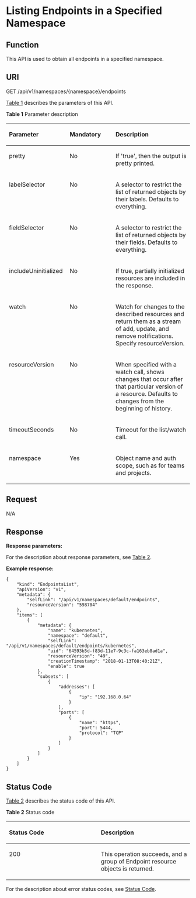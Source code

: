 # Listing Endpoints in a Specified Namespace<a name="cce_02_0064"></a>

## Function<a name="s929c7f68195e496187ed769a50539e04"></a>

This API is used to obtain all endpoints in a specified namespace.

## URI<a name="s3de16f9dad264ecd9bc63f9ea6344f66"></a>

GET /api/v1/namespaces/\{namespace\}/endpoints

[Table 1](#en-us_topic_0079615068_table59737867)  describes the parameters of this API.

**Table  1**  Parameter description

<a name="en-us_topic_0079615068_table59737867"></a>
<table><thead align="left"><tr id="en-us_topic_0079615068_row56122452"><th class="cellrowborder" valign="top" width="33%" id="mcps1.2.4.1.1"><p id="en-us_topic_0079615068_p49624734"><a name="en-us_topic_0079615068_p49624734"></a><a name="en-us_topic_0079615068_p49624734"></a>Parameter</p>
</th>
<th class="cellrowborder" valign="top" width="25%" id="mcps1.2.4.1.2"><p id="p20000134201651"><a name="p20000134201651"></a><a name="p20000134201651"></a>Mandatory</p>
</th>
<th class="cellrowborder" valign="top" width="42%" id="mcps1.2.4.1.3"><p id="p9398121201651"><a name="p9398121201651"></a><a name="p9398121201651"></a>Description</p>
</th>
</tr>
</thead>
<tbody><tr id="en-us_topic_0079615068_row42819751"><td class="cellrowborder" valign="top" width="33%" headers="mcps1.2.4.1.1 "><p id="en-us_topic_0079615068_p45847827"><a name="en-us_topic_0079615068_p45847827"></a><a name="en-us_topic_0079615068_p45847827"></a>pretty</p>
</td>
<td class="cellrowborder" valign="top" width="25%" headers="mcps1.2.4.1.2 "><p id="en-us_topic_0079615068_p22686540"><a name="en-us_topic_0079615068_p22686540"></a><a name="en-us_topic_0079615068_p22686540"></a>No</p>
</td>
<td class="cellrowborder" valign="top" width="42%" headers="mcps1.2.4.1.3 "><p id="en-us_topic_0079615068_p25670457"><a name="en-us_topic_0079615068_p25670457"></a><a name="en-us_topic_0079615068_p25670457"></a>If 'true', then the output is pretty printed.</p>
</td>
</tr>
<tr id="en-us_topic_0079615068_row29707527"><td class="cellrowborder" valign="top" width="33%" headers="mcps1.2.4.1.1 "><p id="en-us_topic_0079615068_p57499486"><a name="en-us_topic_0079615068_p57499486"></a><a name="en-us_topic_0079615068_p57499486"></a>labelSelector</p>
</td>
<td class="cellrowborder" valign="top" width="25%" headers="mcps1.2.4.1.2 "><p id="en-us_topic_0079615068_p26946781"><a name="en-us_topic_0079615068_p26946781"></a><a name="en-us_topic_0079615068_p26946781"></a>No</p>
</td>
<td class="cellrowborder" valign="top" width="42%" headers="mcps1.2.4.1.3 "><p id="en-us_topic_0079615068_p35205677"><a name="en-us_topic_0079615068_p35205677"></a><a name="en-us_topic_0079615068_p35205677"></a>A selector to restrict the list of returned objects by their labels. Defaults to everything.</p>
</td>
</tr>
<tr id="en-us_topic_0079615068_row48415643"><td class="cellrowborder" valign="top" width="33%" headers="mcps1.2.4.1.1 "><p id="en-us_topic_0079615068_p29352999"><a name="en-us_topic_0079615068_p29352999"></a><a name="en-us_topic_0079615068_p29352999"></a>fieldSelector</p>
</td>
<td class="cellrowborder" valign="top" width="25%" headers="mcps1.2.4.1.2 "><p id="en-us_topic_0079615068_p28782679"><a name="en-us_topic_0079615068_p28782679"></a><a name="en-us_topic_0079615068_p28782679"></a>No</p>
</td>
<td class="cellrowborder" valign="top" width="42%" headers="mcps1.2.4.1.3 "><p id="en-us_topic_0079615068_p49695635"><a name="en-us_topic_0079615068_p49695635"></a><a name="en-us_topic_0079615068_p49695635"></a>A selector to restrict the list of returned objects by their fields. Defaults to everything.</p>
</td>
</tr>
<tr id="rf157bc9241714a0baab6571a8293ed96"><td class="cellrowborder" valign="top" width="33%" headers="mcps1.2.4.1.1 "><p id="en-us_topic_0079615068_p195946478489"><a name="en-us_topic_0079615068_p195946478489"></a><a name="en-us_topic_0079615068_p195946478489"></a>includeUninitialized</p>
</td>
<td class="cellrowborder" valign="top" width="25%" headers="mcps1.2.4.1.2 "><p id="a11962462ff4f440c914e2e1dbff49096"><a name="a11962462ff4f440c914e2e1dbff49096"></a><a name="a11962462ff4f440c914e2e1dbff49096"></a>No</p>
</td>
<td class="cellrowborder" valign="top" width="42%" headers="mcps1.2.4.1.3 "><p id="af7a03c50244f4d06a1b3cfe72137392d"><a name="af7a03c50244f4d06a1b3cfe72137392d"></a><a name="af7a03c50244f4d06a1b3cfe72137392d"></a>If true, partially initialized resources are included in the response.</p>
</td>
</tr>
<tr id="en-us_topic_0079615068_row44607538"><td class="cellrowborder" valign="top" width="33%" headers="mcps1.2.4.1.1 "><p id="en-us_topic_0079615068_p56440812"><a name="en-us_topic_0079615068_p56440812"></a><a name="en-us_topic_0079615068_p56440812"></a>watch</p>
</td>
<td class="cellrowborder" valign="top" width="25%" headers="mcps1.2.4.1.2 "><p id="en-us_topic_0079615068_p8303079"><a name="en-us_topic_0079615068_p8303079"></a><a name="en-us_topic_0079615068_p8303079"></a>No</p>
</td>
<td class="cellrowborder" valign="top" width="42%" headers="mcps1.2.4.1.3 "><p id="en-us_topic_0079615068_p1460811"><a name="en-us_topic_0079615068_p1460811"></a><a name="en-us_topic_0079615068_p1460811"></a>Watch for changes to the described resources and return them as a stream of add, update, and remove notifications. Specify resourceVersion.</p>
</td>
</tr>
<tr id="en-us_topic_0079615068_row13147299"><td class="cellrowborder" valign="top" width="33%" headers="mcps1.2.4.1.1 "><p id="en-us_topic_0079615068_p58298294"><a name="en-us_topic_0079615068_p58298294"></a><a name="en-us_topic_0079615068_p58298294"></a>resourceVersion</p>
</td>
<td class="cellrowborder" valign="top" width="25%" headers="mcps1.2.4.1.2 "><p id="en-us_topic_0079615068_p24541382"><a name="en-us_topic_0079615068_p24541382"></a><a name="en-us_topic_0079615068_p24541382"></a>No</p>
</td>
<td class="cellrowborder" valign="top" width="42%" headers="mcps1.2.4.1.3 "><p id="en-us_topic_0079615068_p41694906"><a name="en-us_topic_0079615068_p41694906"></a><a name="en-us_topic_0079615068_p41694906"></a>When specified with a watch call, shows changes that occur after that particular version of a resource. Defaults to changes from the beginning of history.</p>
</td>
</tr>
<tr id="en-us_topic_0079615068_row39709837"><td class="cellrowborder" valign="top" width="33%" headers="mcps1.2.4.1.1 "><p id="en-us_topic_0079615068_p62380243"><a name="en-us_topic_0079615068_p62380243"></a><a name="en-us_topic_0079615068_p62380243"></a>timeoutSeconds</p>
</td>
<td class="cellrowborder" valign="top" width="25%" headers="mcps1.2.4.1.2 "><p id="en-us_topic_0079615068_p19634929"><a name="en-us_topic_0079615068_p19634929"></a><a name="en-us_topic_0079615068_p19634929"></a>No</p>
</td>
<td class="cellrowborder" valign="top" width="42%" headers="mcps1.2.4.1.3 "><p id="en-us_topic_0079615068_p46925456"><a name="en-us_topic_0079615068_p46925456"></a><a name="en-us_topic_0079615068_p46925456"></a>Timeout for the list/watch call.</p>
</td>
</tr>
<tr id="en-us_topic_0079615068_row19675928"><td class="cellrowborder" valign="top" width="33%" headers="mcps1.2.4.1.1 "><p id="en-us_topic_0079615068_p50246298"><a name="en-us_topic_0079615068_p50246298"></a><a name="en-us_topic_0079615068_p50246298"></a>namespace</p>
</td>
<td class="cellrowborder" valign="top" width="25%" headers="mcps1.2.4.1.2 "><p id="en-us_topic_0079615068_p43418353"><a name="en-us_topic_0079615068_p43418353"></a><a name="en-us_topic_0079615068_p43418353"></a>Yes</p>
</td>
<td class="cellrowborder" valign="top" width="42%" headers="mcps1.2.4.1.3 "><p id="en-us_topic_0079615068_p27225733"><a name="en-us_topic_0079615068_p27225733"></a><a name="en-us_topic_0079615068_p27225733"></a>Object name and auth scope, such as for teams and projects.</p>
</td>
</tr>
</tbody>
</table>

## Request<a name="sef5c2e860abe4851bf5e58fb868633d9"></a>

N/A

## Response<a name="sd91f7b136258433a922cbc821ade2d1f"></a>

**Response parameters:**

For the description about response parameters, see  [Table 2](listing-endpoints.md#en-us_topic_0079614910_ref458760085).

**Example response:**

```
{
    "kind": "EndpointsList",
    "apiVersion": "v1",
    "metadata": {
        "selfLink": "/api/v1/namespaces/default/endpoints",
        "resourceVersion": "598704"
    },
    "items": [
        {
            "metadata": {
                "name": "kubernetes",
                "namespace": "default",
                "selfLink": "/api/v1/namespaces/default/endpoints/kubernetes",
                "uid": "64593b5d-f83d-11e7-9c3c-fa163eb8ad1a",
                "resourceVersion": "49",
                "creationTimestamp": "2018-01-13T08:40:21Z",
                "enable": true
            },
            "subsets": [
                {
                    "addresses": [
                        {
                            "ip": "192.168.0.64"
                        }
                    ],
                    "ports": [
                        {
                            "name": "https",
                            "port": 5444,
                            "protocol": "TCP"
                        }
                    ]
                }
            ]
        }
    ]
}
```

## Status Code<a name="s1736c40a8a6e4e3dab0ee276f7614231"></a>

[Table 2](#en-us_topic_0079615068_table769899)  describes the status code of this API.

**Table  2**  Status code

<a name="en-us_topic_0079615068_table769899"></a>
<table><thead align="left"><tr id="en-us_topic_0079615068_row22998005"><th class="cellrowborder" valign="top" width="50%" id="mcps1.2.3.1.1"><p id="p11007541201651"><a name="p11007541201651"></a><a name="p11007541201651"></a>Status Code</p>
</th>
<th class="cellrowborder" valign="top" width="50%" id="mcps1.2.3.1.2"><p id="p19195629201651"><a name="p19195629201651"></a><a name="p19195629201651"></a>Description</p>
</th>
</tr>
</thead>
<tbody><tr id="en-us_topic_0079615068_row15320653"><td class="cellrowborder" valign="top" width="50%" headers="mcps1.2.3.1.1 "><p id="en-us_topic_0079615068_p33013406"><a name="en-us_topic_0079615068_p33013406"></a><a name="en-us_topic_0079615068_p33013406"></a>200</p>
</td>
<td class="cellrowborder" valign="top" width="50%" headers="mcps1.2.3.1.2 "><p id="en-us_topic_0079615068_p56840268"><a name="en-us_topic_0079615068_p56840268"></a><a name="en-us_topic_0079615068_p56840268"></a>This operation succeeds, and a group of Endpoint resource objects is returned.</p>
</td>
</tr>
</tbody>
</table>

For the description about error status codes, see  [Status Code](status-code.md).

